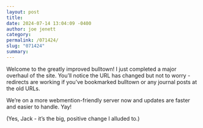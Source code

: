 ```yaml
---
layout: post
title: 
date: 2024-07-14 13:04:09 -0400
author: joe jenett
category: 
permalink: /071424/
slug: "071424"
summary:
---
```

Welcome to the greatly improved bulltown! I just completed a major overhaul of the site. You’ll notice the URL has changed but not to worry - redirects are working if you’ve bookmarked bulltown or any journal posts at the old URLs.

We’re on a more webmention-friendly server now and updates are faster and easier to handle. Yay!

(Yes, Jack - it’s the big, positive change I alluded to.)

<a href="https://brid.gy/publish/mastodon"></a>